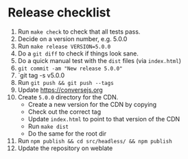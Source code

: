 # Release checklist

1. Run `make check` to check that all tests pass.
2. Decide on a version number, e.g. 5.0.0
3. Run `make release VERSION=5.0.0`
4. Do a `git diff` to check if things look sane.
5. Do a quick manual test with the `dist` files (via `index.html`)
6. `git commit -am "New release 5.0.0"`
7. `git tag -s v5.0.0
8. Run `git push && git push --tags`
9. Update https://conversejs.org
10. Create `5.0.0` directory for the CDN.
    * Create a new version for the CDN by copying
    * Check out the correct tag
    * Update `index.html` to point to that version of the CDN
    * Run `make dist`
    * Do the same for the root dir
11. Run `npm publish && cd src/headless/ && npm publish`
12. Update the repository on weblate
